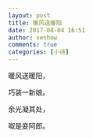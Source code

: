 ```yaml
---
layout: post
title: 暖风送暖阳
date: 2017-08-04 16:51
author: venhow
comments: true
categories: [小诗]
---
```

暖风送暖阳，

巧装一新娘。

余光凝其处，

呶是妾阿郎。
